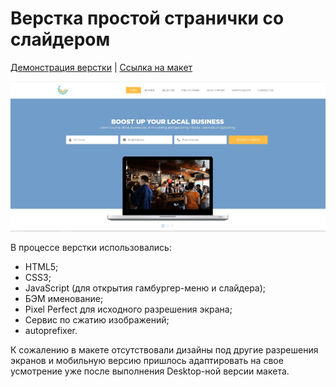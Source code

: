 # Верстка простой странички со слайдером

[Демонстрация верстки](heknt90.github.io/free-business-layout/) |
[Ссылка на макет](https://drive.google.com/file/d/1yxGaBszocTJXdXBt_jhAjwIWpe3j-ZvO/view?usp=sharing/)

![](cover.JPG/)

В процессе верстки использовались:

- HTML5;
- CSS3;
- JavaScript (для открытия гамбургер-меню и слайдера);
- БЭМ именование;
- Pixel Perfect для исходного разрешения экрана;
- Сервис по сжатию изображений;
- autoprefixer.

К сожалению в макете отсутствовали дизайны под другие разрешения экранов и мобильную версию пришлось адаптировать на свое усмотрение уже после выполнения Desktop-ной версии макета.
